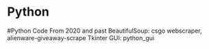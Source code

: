 # Python
#Python Code From 2020 and past
BeautifulSoup: csgo webscraper, alienware-giveaway-scrape
Tkinter GUI: python_gui
